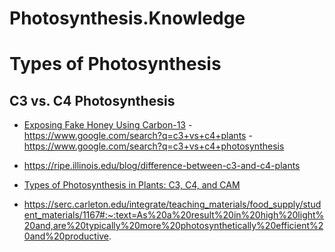 # Photosynthesis.Knowledge

# Types of Photosynthesis
## C3 vs. C4 Photosynthesis
- [Exposing Fake Honey Using Carbon-13](https://youtu.be/rKvNp0fAaZ8) - https://www.google.com/search?q=c3+vs+c4+plants - https://www.google.com/search?q=c3+vs+c4+photosynthesis

- https://ripe.illinois.edu/blog/difference-between-c3-and-c4-plants
- [Types of Photosynthesis in Plants: C3, C4, and CAM](https://youtu.be/8oodcy8SEBk)
- https://serc.carleton.edu/integrate/teaching_materials/food_supply/student_materials/1167#:~:text=As%20a%20result%20in%20high%20light%20and,are%20typically%20more%20photosynthetically%20efficient%20and%20productive.
